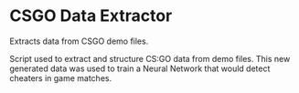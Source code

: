 # CSGO Data Extractor
Extracts data from CSGO demo files.

Script used to extract and structure CS:GO data from demo files.
This new generated data was used to train a Neural Network that would detect cheaters in game matches. 
